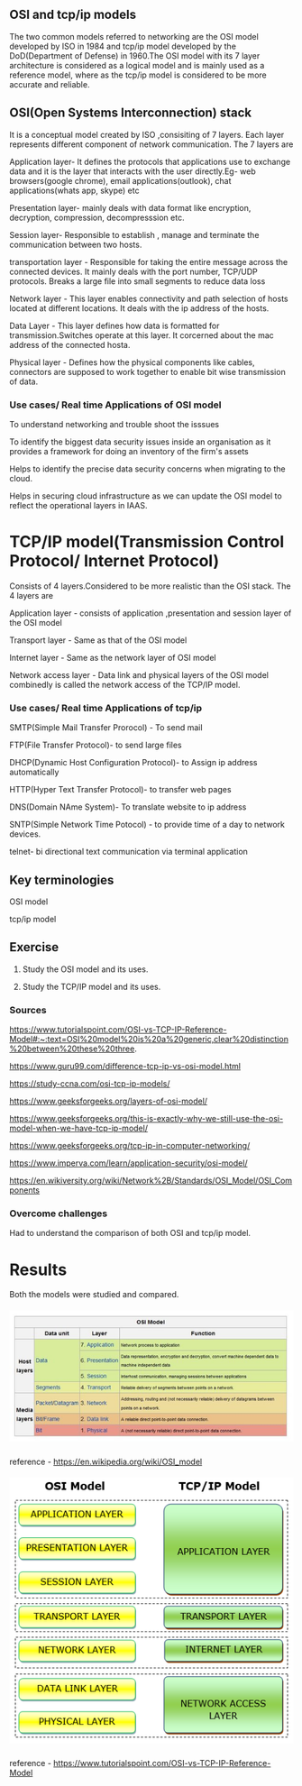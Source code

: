 ##  OSI and tcp/ip models

The two common models referred to networking are the OSI model developed by ISO in 1984 and tcp/ip model developed by the DoD(Department of Defense) in 1960.The OSI model with its 7 layer architecture is considered as a logical model and is mainly used as a reference model, where as the tcp/ip model is considered to be more accurate and reliable.

##  OSI(Open Systems Interconnection) stack

 It is a conceptual model created by ISO ,consisiting of 7 layers. Each layer represents different component of network communication. The 7 layers are 

Application layer- It defines the protocols that applications use to exchange data and it is the layer that interacts with the user directly.Eg- web browsers(google chrome), email applications(outlook), chat applications(whats app, skype) etc 

Presentation layer- mainly deals with data format like encryption, decryption, compression, decompresssion etc.

Session layer- Responsible to establish , manage and terminate the communication between two hosts.

transportation layer - Responsible for taking the entire message across the connected devices. It mainly deals with the port number, TCP/UDP protocols. Breaks  a large file into small segments to reduce data loss

Network layer - This layer enables connectivity and path selection of hosts located at different locations. It deals with the ip address of the hosts.

Data Layer - This layer defines how data is formatted for transmission.Switches operate at this layer. It corcerned about the mac address of the connected hosta.

Physical layer - Defines how the physical components like cables, connectors are supposed to work together to enable bit wise transmission of data.

### Use cases/ Real time Applications of OSI model

To understand networking and trouble shoot the isssues 

To identify the biggest data security issues inside an organisation as it provides a framework for doing an inventory of the firm's assets

Helps to identify the precise data security concerns when migrating to the cloud.

Helps in securing cloud infrastructure as we can update the OSI model to reflect the operational layers in IAAS. 


# TCP/IP model(Transmission Control Protocol/ Internet Protocol)

Consists of 4 layers.Considered to be more realistic than the OSI stack. The 4 layers are 

Application layer - consists of application ,presentation and session layer of the OSI model

Transport layer - Same as that of the OSI model

Internet layer - Same as the network layer of OSI model

Network access layer - Data link and physical layers of the OSI model combinedly is called the network access of the TCP/IP model.

### Use cases/ Real time Applications of tcp/ip

SMTP(Simple Mail Transfer Prorocol) - To send mail

FTP(File Transfer Protocol)- to send large files

DHCP(Dynamic Host Configuration Protocol)- to Assign ip address automatically 

HTTP(Hyper Text Transfer Protocol)- to transfer web pages

DNS(Domain NAme System)- To translate website to ip address

SNTP(Simple Network Time Potocol) - to provide time of a day to network devices.

telnet- bi directional text communication via terminal application


## Key terminologies

OSI model

tcp/ip model

## Exercise

1. Study the OSI model and its uses.

2. Study the TCP/IP model and its uses.


### Sources

https://www.tutorialspoint.com/OSI-vs-TCP-IP-Reference-Model#:~:text=OSI%20model%20is%20a%20generic,clear%20distinction%20between%20these%20three.

https://www.guru99.com/difference-tcp-ip-vs-osi-model.html

https://study-ccna.com/osi-tcp-ip-models/

https://www.geeksforgeeks.org/layers-of-osi-model/

https://www.geeksforgeeks.org/this-is-exactly-why-we-still-use-the-osi-model-when-we-have-tcp-ip-model/

https://www.geeksforgeeks.org/tcp-ip-in-computer-networking/

https://www.imperva.com/learn/application-security/osi-model/

https://en.wikiversity.org/wiki/Network%2B/Standards/OSI_Model/OSI_Components

### Overcome challenges

Had to understand the comparison of both OSI and  tcp/ip model.

# Results
Both the models were studied and compared.

##### ![NTW-01-01img](https://github.com/Techgrounds-Cloud-9/cloud-9-jsm-1985/blob/main/00_includes/Week-02/NTW/NTW-01-01.png)

reference - https://en.wikipedia.org/wiki/OSI_model

##### ![NTW-01-02img](https://github.com/Techgrounds-Cloud-9/cloud-9-jsm-1985/blob/main/00_includes/Week-02/NTW/NTW-01-02.png)

reference - https://www.tutorialspoint.com/OSI-vs-TCP-IP-Reference-Model










